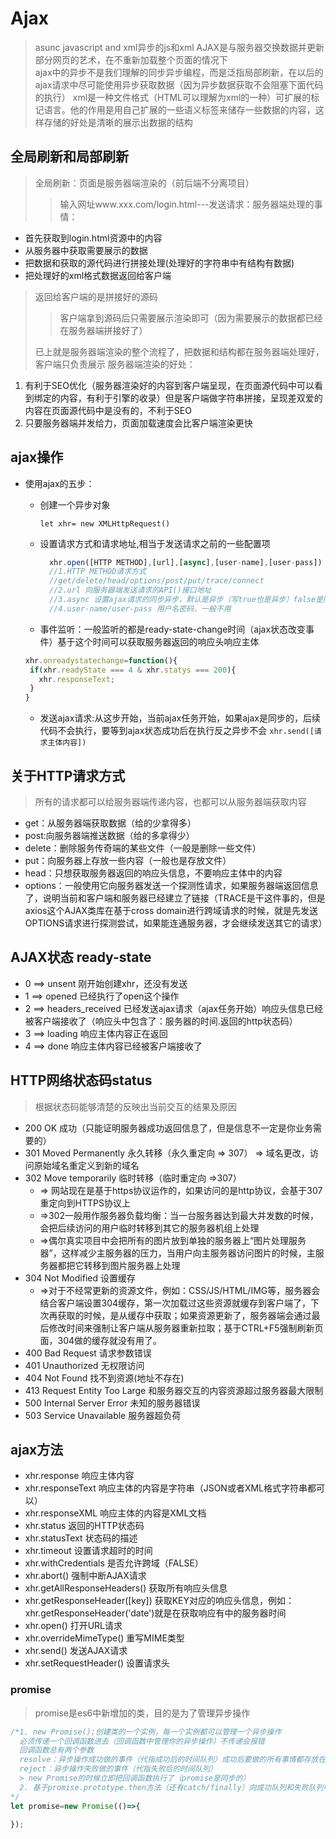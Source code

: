 # Ajax  

> asunc javascript and xml异步的js和xml
> AJAX是与服务器交换数据并更新部分网页的艺术，在不重新加载整个页面的情况下  
> ajax中的异步不是我们理解的同步异步编程，而是泛指局部刷新，在以后的ajax请求中尽可能使用异步获取数据（因为异步数据获取不会阻塞下面代码的执行）
> xml是一种文件格式（HTML可以理解为xml的一种）可扩展的标记语言。他的作用是用自己扩展的一些语义标签来储存一些数据的内容，这样存储的好处是清晰的展示出数据的结构

## 全局刷新和局部刷新  

> 全局刷新：页面是服务器端渲染的（前后端不分离项目）
> > 输入网址www.xxx.com/login.html---发送请求：服务器端处理的事情：

+ 首先获取到login.html资源中的内容  
+ 从服务器中获取需要展示的数据  
+ 把数据和获取的源代码进行拼接处理(处理好的字符串中有结构有数据)
+ 把处理好的xml格式数据返回给客户端

> 返回给客户端的是拼接好的源码  
> > 客户端拿到源码后只需要展示渲染即可（因为需要展示的数据都已经在服务器端拼接好了）
>
> 已上就是服务器端渲染的整个流程了，把数据和结构都在服务器端处理好，客户端只负责展示
> 服务器端渲染的好处：

1. 有利于SEO优化（服务器渲染好的内容到客户端呈现，在页面源代码中可以看到绑定的内容，有利于引擎的收录）但是客户端做字符串拼接，呈现差双爱的内容在页面源代码中是没有的，不利于SEO
2. 只要服务器端并发给力，页面加载速度会比客户端渲染更快

## ajax操作

+ 使用ajax的五步：

  + 创建一个异步对象

    `let xhr= new XMLHttpRequest()`

  + 设置请求方式和请求地址,相当于发送请求之前的一些配置项  

    ```javascript
      xhr.open([HTTP METHOD],[url],[async],[user-name],[user-pass])
      //1.HTTP METHOD请求方式
      //get/delete/head/options/post/put/trace/connect
      //2.url 向服务器端发送请求的API()接口地址
      //3.async 设置ajax请求的同步异步，默认是异步（写true也是异步）false是同步，但是在项目中都是使用异步编程，防止阻塞后续代码执行
      //4.user-name/user-pass 用户名密码，一般不用
    ```

  + 事件监听：一般监听的都是ready-state-change时间（ajax状态改变事件）基于这个时间可以获取服务器返回的响应头响应主体

   ```javascript
  xhr.onreadystatechange=function(){
    if(xhr.readyState === 4 & xhr.statys === 200){
      xhr.responseText;
    }
  }
   ```

  + 发送ajax请求:从这步开始，当前ajax任务开始，如果ajax是同步的，后续代码不会执行，要等到ajax状态成功后在执行反之异步不会
   `xhr.send([请求主体内容])`

## 关于HTTP请求方式  

> 所有的请求都可以给服务器端传递内容，也都可以从服务器端获取内容

+ get：从服务器端获取数据（给的少拿得多）
+ post:向服务器端推送数据（给的多拿得少）
+ delete：删除服务传奇端的某些文件（一般是删除一些文件）
+ put：向服务器上存放一些内容（一般也是存放文件）
+ head：只想获取服务器返回的响应头信息，不要响应主体中的内容
+ options：一般使用它向服务器发送一个探测性请求，如果服务器端返回信息了，说明当前和客户端和服务器已经建立了链接（TRACE是干这件事的，但是axios这个AJAX类库在基于cross domain进行跨域请求的时候，就是先发送OPTIONS请求进行探测尝试，如果能连通服务器，才会继续发送其它的请求）  

## AJAX状态 ready-state

+ 0  ==> unsent  刚开始创建xhr，还没有发送
+ 1  ==> opened  已经执行了open这个操作
+ 2  ==> headers_received 已经发送ajax请求（ajax任务开始）响应头信息已经被客户端接收了（响应头中包含了：服务器的时间.返回的http状态码）
+ 3  ==> loading 响应主体内容正在返回
+ 4  ==> done 响应主体内容已经被客户端接收了  

## HTTP网络状态码status  

> 根据状态码能够清楚的反映出当前交互的结果及原因  

+ 200 OK 成功（只能证明服务器成功返回信息了，但是信息不一定是你业务需要的）  
+ 301 Moved Permanently 永久转移（永久重定向 => 307） => 域名更改，访问原始域名重定义到新的域名  
+ 302 Move temporarily 临时转移（临时重定向 =>307）  
  + => 网站现在是基于https协议运作的，如果访问的是http协议，会基于307重定向到HTTPS协议上  
  + =>302一般用作服务器负载均衡：当一台服务器达到最大并发数的时候，会把后续访问的用户临时转移到其它的服务器机组上处理  
  + =>偶尔真实项目中会把所有的图片放到单独的服务器上“图片处理服务器”，这样减少主服务器的压力，当用户向主服务器访问图片的时候，主服务器都把它转移到图片服务器上处理  
+ 304 Not Modified 设置缓存  
  + =>对于不经常更新的资源文件，例如：CSS/JS/HTML/IMG等，服务器会结合客户端设置304缓存，第一次加载过这些资源就缓存到客户端了，下次再获取的时候，是从缓存中获取；如果资源更新了，服务器端会通过最后修改时间来强制让客户端从服务器重新拉取；基于CTRL+F5强制刷新页面，304做的缓存就没有用了。  
+ 400 Bad Request 请求参数错误
+ 401 Unauthorized 无权限访问
+ 404 Not Found  找不到资源(地址不存在)
+ 413 Request Entity Too Large 和服务器交互的内容资源超过服务器最大限制
+ 500 Internal Server Error 未知的服务器错误  
+ 503 Service Unavailable 服务器超负荷  

## ajax方法  

+ xhr.response  响应主体内容
+ xhr.responseText 响应主体的内容是字符串（JSON或者XML格式字符串都可以）
+ xhr.responseXML 响应主体的内容是XML文档
+ xhr.status 返回的HTTP状态码
+ xhr.statusText 状态码的描述
+ xhr.timeout 设置请求超时的时间
+ xhr.withCredentials 是否允许跨域（FALSE）
+ xhr.abort() 强制中断AJAX请求
+ xhr.getAllResponseHeaders() 获取所有响应头信息
+ xhr.getResponseHeader([key]) 获取KEY对应的响应头信息，例如：xhr.getResponseHeader('date')就是在获取响应有中的服务器时间
+ xhr.open() 打开URL请求
+ xhr.overrideMimeType() 重写MIME类型
+ xhr.send() 发送AJAX请求
+ xhr.setRequestHeader() 设置请求头

### promise

> promise是es6中新增加的类，目的是为了管理异步操作  

```javascript
/*1. new Promise();创建类的一个实例，每一个实例都可以管理一个异步操作
  必须传递一个回调函数进去（回调函数中管理你的异步操作）不传递会报错
  回调函数总有两个参数
  resolve：异步操作成功做的事件（代指成功后的时间队列）成功后要做的所有事情都存放在成功这个时间队列中
  reject：异步操作失败做的事件（代指失败后的时间队列）
  > new Promise的时候立即把回调函数执行了（promise是同步的）
  2. 基于promise.prototype.then方法（还有catch/finally）向成功队列和失败队列中一次加入需要处理的事情
*/
let promise=new Promise(()=>{

});
```